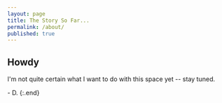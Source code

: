 ```yaml
---
layout: page
title: The Story So Far...
permalink: /about/
published: true
---
```

## Howdy 

I'm not quite certain what I want to do with this space yet -- stay tuned.

\- D.
{:.end}
